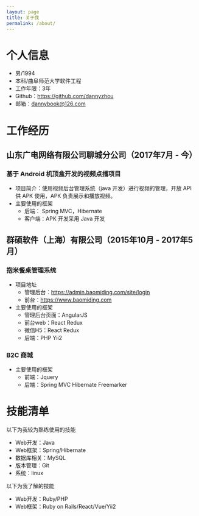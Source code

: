 ```yaml
---
layout: page
title: 关于我
permalink: /about/
---
```


# 个人信息

 - 男/1994
 - 本科/曲阜师范大学软件工程
 - 工作年限：3年
 - Github：https://github.com/dannyzhou
 - 邮箱：dannybook@126.com

# 工作经历

## 山东广电网络有限公司聊城分公司（2017年7月 - 今）

### 基于 Android 机顶盒开发的视频点播项目

- 项目简介：使用视频后台管理系统（java 开发）进行视频的管理，开放 API 供 APK 使用，APK 负责展示和播放视频。
- 主要使用的框架
    - 后端： Spring MVC，Hibernate
    - 客户端：APK 开发采用 Java 开发

## 群硕软件（上海）有限公司（2015年10月 - 2017年5月）

### 抱米餐桌管理系统

- 项目地址
    - 管理后台：https://admin.baomiding.com/site/login
    - 前台：https://www.baomiding.com
- 主要使用的框架
    - 管理后台页面：AngularJS
    - 前台web：React Redux
    - 微信H5：React Redux
    - 后端：PHP Yii2

### B2C 商城
- 主要使用的框架
    - 前端：Jquery
    - 后端：Spring MVC Hibernate Freemarker

# 技能清单

以下为我较为熟练使用的技能

- Web开发：Java
- Web框架：Spring/Hibernate
- 数据库相关：MySQL
- 版本管理：Git
- 系统：linux

以下为我了解的技能

- Web开发：Ruby/PHP
- Web框架：Ruby on Rails/React/Vue/Yii2
